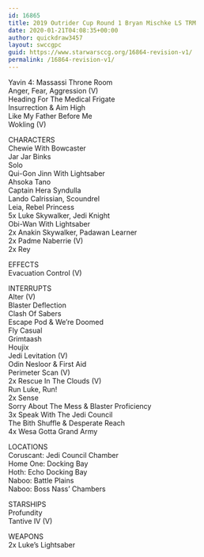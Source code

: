 ```yaml
---
id: 16865
title: 2019 Outrider Cup Round 1 Bryan Mischke LS TRM
date: 2020-01-21T04:08:35+00:00
author: quickdraw3457
layout: swccgpc
guid: https://www.starwarsccg.org/16864-revision-v1/
permalink: /16864-revision-v1/
---
```

Yavin 4: Massassi Throne Room  
Anger, Fear, Aggression (V)  
Heading For The Medical Frigate  
Insurrection & Aim High  
Like My Father Before Me  
Wokling (V)  
  
CHARACTERS  
Chewie With Bowcaster  
Jar Jar Binks  
Solo  
Qui-Gon Jinn With Lightsaber  
Ahsoka Tano  
Captain Hera Syndulla  
Lando Calrissian, Scoundrel  
Leia, Rebel Princess  
5x Luke Skywalker, Jedi Knight  
Obi-Wan With Lightsaber  
2x Anakin Skywalker, Padawan Learner  
2x Padme Naberrie (V)  
2x Rey  
  
EFFECTS  
Evacuation Control (V)  
  
INTERRUPTS  
Alter (V)  
Blaster Deflection  
Clash Of Sabers  
Escape Pod & We&#8217;re Doomed  
Fly Casual  
Grimtaash  
Houjix  
Jedi Levitation (V)  
Odin Nesloor & First Aid  
Perimeter Scan (V)  
2x Rescue In The Clouds (V)  
Run Luke, Run!  
2x Sense  
Sorry About The Mess & Blaster Proficiency  
3x Speak With The Jedi Council  
The Bith Shuffle & Desperate Reach  
4x Wesa Gotta Grand Army  
  
LOCATIONS  
Coruscant: Jedi Council Chamber  
Home One: Docking Bay  
Hoth: Echo Docking Bay  
Naboo: Battle Plains  
Naboo: Boss Nass&#8217; Chambers  
  
STARSHIPS  
Profundity  
Tantive IV (V)  
  
WEAPONS  
2x Luke&#8217;s Lightsaber